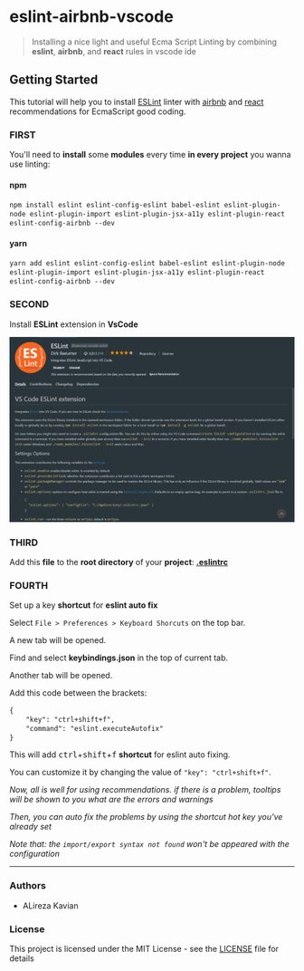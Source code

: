 # eslint-airbnb-vscode
> Installing a nice light and useful Ecma Script Linting by combining **eslint**, **airbnb**, and **react** rules in vscode ide

## Getting Started
This tutorial will help you to install [ESLint](https://eslint.org/) linter with [airbnb](https://airbnb.com) and [react](https://reactjs.org/) recommendations for EcmaScript good coding.

### FIRST
You'll need to **install** some **modules** every time **in every project** you wanna use linting:

#### npm
```
npm install eslint eslint-config-eslint babel-eslint eslint-plugin-node eslint-plugin-import eslint-plugin-jsx-a11y eslint-plugin-react eslint-config-airbnb --dev
```
#### yarn
```
yarn add eslint eslint-config-eslint babel-eslint eslint-plugin-node eslint-plugin-import eslint-plugin-jsx-a11y eslint-plugin-react eslint-config-airbnb --dev
```

### SECOND
Install **ESLint** extension in **VsCode**

![ESlint extension picture](./eslint.png)

### THIRD
Add this **file** to the **root directory** of your **project**:  **[.eslintrc](./.eslintrc)**

### FOURTH
Set up a key **shortcut** for **eslint auto fix**

Select `File > Preferences > Keyboard Shorcuts` on the top bar.

A new tab will be opened.

Find and select **keybindings.json** in the top of current tab.

Another tab will be opened.

Add this code between the brackets:

```
{
    "key": "ctrl+shift+f",
    "command": "eslint.executeAutofix"
}
```
This will add <kbd>ctrl</kbd>+<kbd>shift</kbd>+<kbd>f</kbd> **shortcut** for eslint auto fixing.

You can customize it by changing the value of `"key": "ctrl+shift+f"`.


*Now, all is well for using recommendations. if there is a problem, tooltips will be shown to you what are the errors and warnings*

*Then, you can auto fix the problems by using the shortcut hot key you've already set*

*Note that: the `import/export syntax not found` won't be appeared with the configuration*


<hr />


### Authors
- ALireza Kavian

### License
This project is licensed under the MIT License - see the [LICENSE](./LICENSE) file for details
